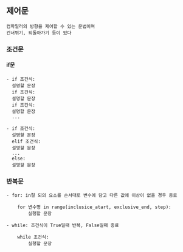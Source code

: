 ## 제어문
    컴파일러의 방향을 제어할 수 있는 문법이며
    건너뛰기, 되돌아가기 등이 있다

### 조건문
#### if문
    - if 조건식:
      설명할 문장
      if 조건식:
      설명할 문장
      if 조건식:
      설명할 문장
      ...

    - if 조건식:
      설명할 문장
      elif 조건식:
      설명할 문장
      ...
      else:
      설명할 문장

### 반복문
    - for: in절 되의 요소를 순서대로 변수에 담고 다른 값에 이상이 없을 경우 종료

        for 변수명 in range(inclusice_atart, exclusive_end, step):
            실행할 문장

    - while: 조건식이 True일때 반복, False일때 종료

        while 조건식:
            실행할 문장